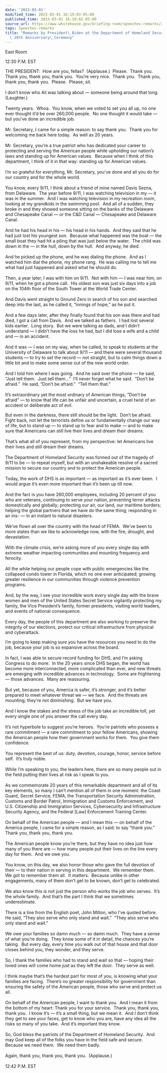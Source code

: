 ```yaml
---
date: '2023-03-01'
modified_time: 2023-03-01 16:19:03-05:00
published_time: 2023-03-01 16:19:02-05:00
source_url: https://www.whitehouse.gov/briefing-room/speeches-remarks/2023/03/01/remarks-by-president-biden-at-the-department-of-homeland-securitys-20th-anniversary-ceremony/
tags: speeches-remarks
title: "Remarks by President\_Biden at the Department of Homeland Security\u2019s\
  \ 20th Anniversary\_Ceremony"
---
```

 
East Room

12:30 P.M. EST

THE PRESIDENT:  How are you, fellas?  (Applause.)  Please.  Thank you. 
Thank you, thank you, thank you.  You’re very nice.  Thank you.  Thank
you, thank you, thank you.  Please.  Please, sit.  
   
I don’t know who Ali was talking about — someone being around that
long.  (Laughter.)   
   
Twenty years.  Whoa.  You know, when we voted to set you all up, no one
ever thought it’d be over 260,000 people.  No one thought it would take
— but you’ve done an incredible job.  
   
Mr. Secretary, I came for a simple reason: to say thank you.  Thank you
for welcoming me back here today.  As well as 20 years.   
   
Mr. Secretary, you’re a true patriot who has dedicated your career to
protecting and serving the American people while upholding our nation’s
laws and standing up for American values.  Because when I think of this
department, I think of it in that way: standing up for American
values.  
   
I’m so grateful for everything, Mr. Secretary, you’ve done and all you
do for our country and for the whole world.  
   
You know, every 9/11, I think about a friend of mine named Davis Sezna,
from Delaware.  The year before 9/11, I was watching television in my —
it was in the summer.  And I was watching television in my recreation
room, looking at my grandkids in the swimming pool.  And all of a
sudden, they broke in and they showed someone sitting on the banks of
the Delaware and Chesapeake Canal — or the C&D Canal — Chesapeake and
Delaware Canal.   
   
And he had his head in his — his head in his hands.  And they said that
he had just lost his youngest son.  Because what happened was the boat —
the small boat they had hit a piling that was just below the water.  The
child was down in the — in the hull, down by the hull.  And anyway, he
died.  
   
And he picked up the phone, and he was dialing the phone.  And as I
watched him dial the phone, my phone rang.  He was calling me to tell me
what had just happened and asked what he should do.  
   
Then, a year later, I was with him on 9/11.  Not with him — I was near
him, on 9/11, when he got a phone call.  His oldest son was just six
days into a job on the 104th floor of the South Tower at the World Trade
Center.  
   
And Davis went straight to Ground Zero in search of his son and searched
deep into the last, as he called it, “innings of hope,” as he put it.  
   
And a few days later, after they finally found that his son was there
and had died, I got a call from Davis.  And we talked as fathers.  I had
lost several kids earlier.  Long story.  But we were talking as dads,
and I didn’t understand — I didn’t have the loss he had, but I did lose
a wife and a child and — in an accident.  
   
And it was — I was on my way, when he called, to speak to students at
the University of Delaware to talk about 9/11 — and there were several
thousand students — to try to set the record — not straight, but to calm
things down a little bit and to make some sense out of the new world
order.   
   
And I told him where I was going.  And he said over the phone — he said,
“Just tell them.  Just tell them…”  I’ll never forget what he said. 
“Don’t be afraid.”  He said, “Don’t be afraid.”  “Tell them that.”  
   
It’s extraordinary yet the most ordinary of American things, “Don’t be
afraid” — to know that life can be unfair and uncertain, a cruel twist
of an accident or deliberate act of evil.

But even in the darkness, there still should be the light.  Don’t be
afraid.  Fight back, not let the terrorists define us or fundamentally
change our way of life, but to stand up — to stand up to fear and to
make — and to make sure that Americans can still live their lives and
dream their dreams.  
   
That’s what all of you represent, from my perspective: let Americans
live their lives and still dream their dreams.  
   
The Department of Homeland Security was formed out of the tragedy of
9/11 to be — to repeat myself, but with an unshakeable resolve of a
sacred mission to secure our country and to protect the American
people.   
   
Today, the work of DHS is as important — as important as it’s ever
been.  I would argue it’s even more important than it’s been up till
now.   
   
And the fact is you have 260,000 employees, including 20 percent of you
who are veterans, continuing to serve your nation, preventing terror
attacks domestically and globally; protecting our air, our land, our
maritime borders; helping the global partners that we have do the same
thing; responding in an ins- — in an instant to natural disasters.   
   
We’ve flown all over the country with the head of FEMA.  We’ve been to
more states than we like to acknowledge now, with the fire, drought, and
devastation.   
   
With the climate crisis, we’re asking more of you every single day with
extreme weather impacting communities and mounting frequency and
ferocity.  
   
All the while helping our people cope with public emergencies like the
collapsed condo tower in Florida, which no one ever anticipated; growing
greater resilience in our communities through violence prevention
programs.   
   
And, by the way, I see your incredible work every single day with the
brave women and men of the United States Secret Service vigilantly
protecting my family, the Vice President’s family, former presidents,
visiting world leaders, and events of national consequence.  
   
Every day, the people of this department are also working to preserve
the integrity of our elections, protect our critical infrastructure from
physical and cyberattack.

I’m going to keep making sure you have the resources you need to do the
job, because your job is so expansive across the board.  
   
In fact, I was able to secure record funding for DHS, and I’m asking
Congress to do more.  In the 20 years since DHS began, the world has
become more interconnected, more complicated than ever, and new threats
are emerging with incredible advances in technology.  Some are
frightening — those advances.  Many are reassuring.  
   
But yet, because of you, America is safer, it’s stronger, and it’s
better prepared to meet whatever threat we — we face.  And the threats
are mounting; they’re not diminishing.  But we have you.   
   
And I know the stakes and the stress of the job take an incredible toll,
yet every single one of you answer the call every day.   
   
It’s not hyperbole to suggest you’re heroes.  You’re patriots who
possess a rare commitment — a rare commitment to your fellow Americans,
showing the American people how their government works for them.  You
give them confidence.   
   
You represent the best of us: duty, devotion, courage, honor, service
before self.  It’s truly noble.  
   
While I’m speaking to you, the leaders here, there are so many people
out in the field putting their lives at risk as I speak to you.   
   
As we commemorate 20 years of this remarkable department and all of its
key elements, so many I can’t mention all of them in one moment: the
Coast Guard, Secret Service, FEMA, the Transportation Security
Administration, Customs and Border Patrol, Immigration and Customs
Enforcement, and U.S. Citizenship and Immigration Services,
Cybersecurity and Infrastructure Security Agency, and the Federal
\[Law\] Enforcement Training Center.  
   
On behalf of the American people — and I mean this — on behalf of the
America people, I came for a simple reason, as I said: to say “thank
you.”  Thank you, thank you, thank you.  
   
The American people know you’re there, but they have no idea just how
many of you there are — how many people put their lives on the line
every day for them.  And we owe you.  
   
You know, on this day, we also honor those who gave the full devotion of
their — to their nation in serving in this department.  We remember
them.  We got to remember them all.  It matters.  Because unlike in
other engagements, many of them don’t get to be known, don’t get to
celebrated.   
   
We also know this is not just the person who works the job who serves. 
It’s the whole family.  And that’s the part I think that we sometimes
underestimate.   
   
There is a line from the English poet, John Milton, who I’ve quoted
before.  He said, “They also serve who only stand and wait.”  “They also
serve who only stand and wait.”   
   
We owe your families so damn much — so damn much.  They have a sense of
what you’re doing.  They know some of it in detail, the chances you’re
taking.  But every day, every time you walk out of that house and that
door closes behind you, they wonder, and they serve.  
   
So, I thank the families who had to stand and wait so that — hoping
their loved ones will come home just as they left the door.  They serve
as well.  
   
I think maybe that’s the hardest part for most of you, is knowing what
your families are facing.  There’s no greater responsibility for
government than ensuring the safety of the American people, those who
serve and protect us all.  
   
On behalf of the American people, I want to thank you.  And I mean it
from the bottom of my heart: Thank you for your service.  Thank you,
thank you, thank you.  I know it’s — it’s a small thing, but we mean
it.  And I don’t think they get to see your faces, get to know who you
are, have any idea all the risks so many of you take.  And it’s
important they know.  
   
So, God bless the patriots of the Department of Homeland Security.  And
may God keep all of the folks you have in the field safe and secure. 
Because we need them.  We need them badly.  
   
Again, thank you, thank you, thank you.  (Applause.)  
   
12:42 P.M. EST
